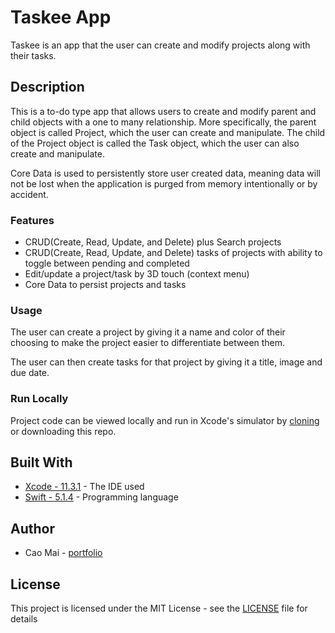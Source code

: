 # Taskee App
Taskee is an app that the user can create and modify projects along with their tasks. 

## Description
This is a to-do type app that allows users to create and modify parent and child objects with a one to many relationship. More specifically, the parent object is called Project, which the user can create and manipulate. The child of the Project object is called the Task object, which the user can also create and manipulate. 

Core Data is used to persistently store user created data, meaning data will not be lost when the application is purged from memory intentionally or by accident. 

### Features 
* CRUD(Create, Read, Update, and Delete) plus Search projects 
* CRUD(Create, Read, Update, and Delete) tasks of projects with ability to toggle between pending and completed
* Edit/update a project/task by 3D touch (context menu)
* Core Data to persist projects and tasks 

### Usage
The user can create a project by giving it a name and color of their choosing to make the project easier to differentiate between them. 

The user can then create tasks for that project by giving it a title, image and due date.

### Run Locally
Project code can be viewed locally and run in Xcode's simulator by [cloning](https://github.com/caocmai/get-news-app.git) or downloading this repo.

## Built With
* [Xcode - 11.3.1](https://developer.apple.com/xcode/) - The IDE used
* [Swift - 5.1.4](https://developer.apple.com/swift/) - Programming language

## Author
* Cao Mai - [portfolio](https://www.makeschool.com/portfolio/Cao-Mai)

## License
This project is licensed under the MIT License - see the [LICENSE](LICENSE) file for details
